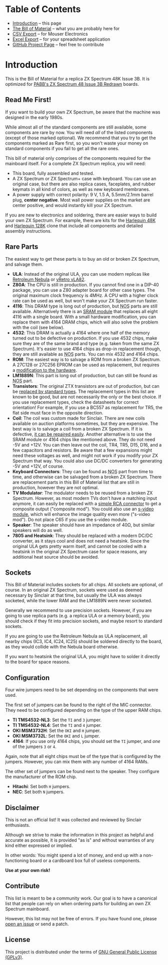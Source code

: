 # Table of Contents

<div class="toc"><ul>
  <li><a href="index.html">Introduction</a> &ndash; this page</li>
  <li><a href="zxspectrum-bom.html">The Bill of Material</a> &ndash; what you are probably here for</li>
  <li><a href="csv.html">CSV Export</a> &ndash; for Mouser Electronics</li>
  <li><a href="zxspectrum-bom.xlsx">Excel Export</a> &ndash; for your spreadsheet application</li>
  <li><a href="https://github.com/shred/zxspectrum-bom">GitHub Project Page</a> &ndash; feel free to contribute</li>
</ul></div>

# Introduction

This is the Bill of Material for a replica ZX Spectrum 48K Issue 3B. It is optimized for [PABB's ZX Spectrum 48 Issue 3B Redrawn](https://www.pcbway.com/project/shareproject/ZX_Spectrum_48_Issue_3B_Redrawn.html) boards.

## Read Me First!

If you want to build your own ZX Spectrum, be aware that the machine was designed in the early 1980s.

While almost all of the standard components are still available, some components are rare by now. You will need *all* of the listed components (except of those marked optional). We recommend that you try to get the components marked as <span class="rare">Rare</span> first, so you won't waste your money on standard components if you fail to get all the rare ones.

This bill of material only comprises of the components required for the mainboard itself. For a complete ZX Spectrum replica, you will need:

* This board, fully assembled and tested.
* A ZX Spectrum or ZX Spectrum+ case with keyboard. You can use an original case, but there are also replica cases, faceplates, and rubber keymats in all kind of colors, as well as new keyboard membranes.
* A power supply with correct polarity: 9 V, 1.5 A, 5.5mm/2.1mm barrel plug, **center negative**. Most wall power supplies on the market are center positive, and would instantly kill your ZX Spectrum.

If you are new to electronics and soldering, there are easier ways to build your own ZX Spectrum. For example, there are kits for the [Harlequin 48K](https://www.bytedelight.com/?product_cat=harlequin48) and [Harlequin 128K](https://www.bytedelight.com/?product_cat=harlequin128) clone that include all components and detailed assembly instructions.

## Rare Parts

The easiest way to get these parts is to buy an old or broken ZX Spectrum, and salvage them.

* **ULA**: Instead of the original ULA, you can use modern replicas like [Retroleum Nebula](http://blog.retroleum.co.uk/electronics-articles/nebula-spectrum-ula-chip-replacement-module/) or [vRetro vLA82](https://vdrivezx.com/vla82/).
* **Z80A**: The CPU is still in production. If you cannot find one in a DIP-40 package, you can use a Z80 adapter board for other case types. The original maximum clock frequency is 4MHz. A CPU with a higher clock rate can be used as well, but won't make your ZX Spectrum run faster.
* **4116**: This DRAM type is long out of production, but <abbr title="New Old Stock">NOS</abbr> parts are still available. Alternatively there is an [SRAM module](https://lotharek.pl/productdetail.php?id=267) that replaces all eight 4116 with a single board. With a small hardware modification, you can replace them with 4164 DRAM chips, which will also solve the problem with the coil (see below).
* **4532**: This DRAM is actually a 4164 where one half of the memory turned out to be defective on production. If you use 4532 chips, make sure they are of the same brand and type (e.g. taken from the same ZX Spectrum). It's easier to use 4164 chips as drop-in replacement though, they are still available as <abbr title="New Old Stock">NOS</abbr> parts. You can mix 4532 and 4164 chips.
* **ROM**: The easiest way is to salvage a ROM from a broken ZX Spectrum. A 27C128 or 27C256 EPROM can be used as replacement, but requires a [modification to the hardware](http://blog.retroleum.co.uk/electronics-articles/how-to-replace-the-rom-of-a-zx-spectrum-with-an-eprom/).
* **LM1889N**: This part is long out of production, but can still be found as <abbr title="New Old Stock">NOS</abbr> part.
* **Transistors**: The original ZTX transistors are out of production, but can be [replaced by standard types](https://sinclair.wiki.zxnet.co.uk/wiki/Replacement_Components#ZX_Spectrum_48k). The replacement types in this list are known to be good, but are not necessarily the only or the best choice. If you use replacement types, check the datasheets for correct orientation! For example, if you use a BC557 as replacement for TR5, the flat side must face in the opposite direction.
* **Coil**: The coil was custom made for Sinclair. There are new coils available on auction platforms sometimes, but they are expensive. The best way is to salvage a coil from a broken ZX Spectrum. If it is defective, [it can be repaired easily](https://shred.zone/cilla/page/458/zx-spectrum-recoiled.html#new-coil). Another alternative is to use the SRAM module or 4164 chips like mentioned above. They do not need -5V and +12V. You can then leave out the coil, TR4, TR5, D15, D16, and a few capacitors and resistors. Be aware that a few expansions might need these voltages as well, and might not work if you modify your ZX Spectrum that way. You could also use DC/DC converters for generating -5V and +12V, of course.
* **Keyboard Connectors**: They can be found as <abbr title="New Old Stock">NOS</abbr> part from time to time, and otherwise can be salvaged from a broken ZX Spectrum. There are replacement parts in this Bill of Material list that are still in production, however they are not optimal.
* **TV Modulator**: The modulator needs to be reused from a broken ZX Spectrum. However, as most modern TVs don't have a matching input anymore, it can easily be replaced with a [simple RCA connector](https://shred.zone/cilla/page/459/zx-spectrum-chrome.html#composite-mod) to get a composite output ("composite mod"). You could also use an [s-video module](https://github.com/redhawk668/ZX-Spectrum-S-Video), which will enhance the image quality even more ("s-video mod"). Do not place C65 if you use the s-video module.
* **Speaker**: The speaker should have an impedance of 40Ω, but similar speakers will do as well.
* **7805 and Heatsink**: They should be replaced with a modern DC/DC converter, as it stays cool and does not need a heatsink. Since the original ULA gets pretty warm itself, and cannot be cooled with a heatsink in the original ZX Spectrum case for space reasons, any additional heat source should be avoided.

## Sockets

This Bill of Material includes sockets for all chips. All sockets are optional, of course. In an original ZX Spectrum, sockets were used as deemed necessary by Sinclair at that time, but usually the ULA was always socketed, while the lower RAM and the LM1889N were never socketed.

Generally we recommend to use precision sockets. However, if you are going to use replica parts (e.g. a replica ULA or a memory board), you should check if they fit into precision sockets, and maybe resort to standard sockets.

If you are going to use the Retroleum Nebula as ULA replacement, all nearby chips (IC3, IC4, IC24, IC25) should be soldered directly to the board, as they would collide with the Nebula board otherwise.

If you want to heatsink the original ULA, you might have to solder it directly to the board for space reasons.

## Configuration

Four wire jumpers need to be set depending on the components that were used.

The first set of jumpers can be found to the right of the MIC connector. They need to be configured depending on the type of the upper RAM chips.

* **TI TMS4532-NL3**: Set the `TI` and `3` jumper.
* **TI TMS4532-NL4**: Set the `TI` and `4` jumper.
* **OKI MSM3732H**: Set the `OKI` and `H` jumper.
* **OKI MSM3732L**: Set the `OKI` and `L` jumper.
* **4164**: If you use only 4164 chips, you should set the `TI` jumper, and _one_ of the jumpers `3` or `4`.

Again, note that all eight chips must be of the type that is configured by the jumpers. However, you can mix them with any number of 4164 RAMs.

The other set of jumpers can be found next to the speaker. They configure the manufacturer of the ROM chip.

* **Hitachi**: Set both `H` jumpers.
* **NEC**: Set both `N` jumpers.

## Disclaimer

This is not an official list! It was collected and reviewed by Sinclair enthusiasts.

Although we strive to make the information in this project as helpful and accurate as possible, it is provided "as is" and without warranties of any kind either expressed or implied.

In other words: You might spend a lot of money, and end up with a non-functioning board or a cardboard box full of useless components.

**Use at your own risk!**

## Contribute

This list is meant to be a community work. Our goal is to have a canonical list that people can rely on when ordering parts for building an own ZX Spectrum mainboard.

However, this list may not be free of errors. If you have found one, please [open an issue](https://github.com/shred/zxspectrum-bom/issues) or send a patch.

## License

This project is distributed under the terms of [GNU General Public License (GPLv3)](https://www.gnu.org/licenses/gpl-3.0.en.html#content).
